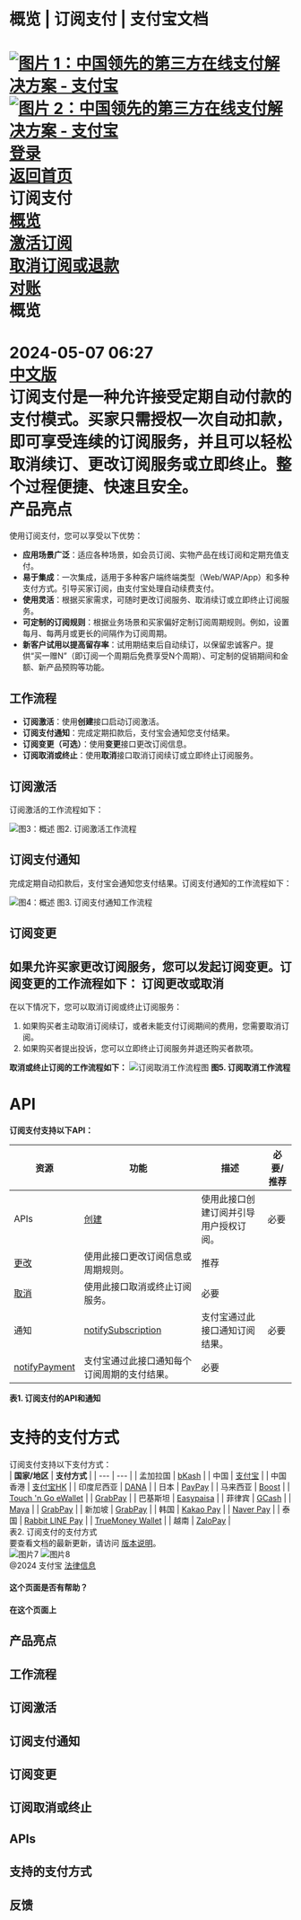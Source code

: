 概览 | 订阅支付 | 支付宝文档
===============  
[![图片 1：中国领先的第三方在线支付解决方案 - 支付宝](https://ac.alipay.com/storage/2024/3/26/d66c43c0-440d-4c97-9976-f2028a2c8c5e.svg)![图片 2：中国领先的第三方在线支付解决方案 - 支付宝](https://ac.alipay.com/storage/2024/3/26/a48bd336-aea0-4f16-bf83-616eacbb4434.svg)](/docs/)  
[登录](https://global.alipay.com/ilogin/account_login.htm?goto=https%3A%2F%2Fglobal.alipay.com%2Fdocs%2Fac%2Fsubscriptionpay_en%2Foverview)  
[返回首页](../../)  
订阅支付  
[概览](/docs/ac/subscriptionpay_en/overview)  
[激活订阅](/docs/ac/subscriptionpay_en/activation?pageVersion=9)  
[取消订阅或退款](/docs/ac/subscriptionpay_en/cancel_refund)  
[对账](/docs/ac/subscriptionpay_en/reconcile)  
概览
========  
2024-05-07 06:27  
[中文版](https://global.alipay.com/docs/ac/subscriptionpay_cn)  
订阅支付是一种允许接受定期自动付款的支付模式。买家只需授权一次自动扣款，即可享受连续的订阅服务，并且可以轻松取消续订、更改订阅服务或立即终止。整个过程便捷、快速且安全。  
产品亮点
=================  
使用订阅支付，您可以享受以下优势：  
*   **应用场景广泛**：适应各种场景，如会员订阅、实物产品在线订阅和定期充值支付。
*   **易于集成**：一次集成，适用于多种客户端终端类型（Web/WAP/App）和多种支付方式。引导买家订阅，由支付宝处理自动续费支付。
*   **使用灵活**：根据买家需求，可随时更改订阅服务、取消续订或立即终止订阅服务。
*   **可定制的订阅规则**：根据业务场景和买家偏好定制订阅周期规则。例如，设置每月、每两月或更长的间隔作为订阅周期。
*   **新客户试用以提高留存率**：试用期结束后自动续订，以保留忠诚客户。提供“买一赠N”（即订阅一个周期后免费享受N个周期）、可定制的促销期间和金额、新产品预购等功能。

**工作流程**
------------

  * **订阅激活**：使用**创建**接口启动订阅激活。
  * **订阅支付通知**：完成定期扣款后，支付宝会通知您支付结果。
  * **订阅变更（可选）**：使用**变更**接口更改订阅信息。
  * **订阅取消或终止**：使用**取消**接口取消订阅续订或立即终止订阅服务。

**订阅激活**
------------

订阅激活的工作流程如下：

![图3：概述](https://idocs-assets.marmot-cloud.com/storage/idocs87c36dc8dac653c1/59592d8b0b42d16db8b6b484b252c17f.svg)
图2. 订阅激活工作流程

**订阅支付通知**
------------------

完成定期自动扣款后，支付宝会通知您支付结果。订阅支付通知的工作流程如下：

![图4：概述](https://idocs-assets.marmot-cloud.com/storage/idocs87c36dc8dac653c1/d179963dd930b5bb9a41c3ce978b70d6.svg)
图3. 订阅支付通知工作流程

**订阅变更**
------------

如果允许买家更改订阅服务，您可以发起订阅变更。订阅变更的工作流程如下：
**订阅更改或取消**
-------------------

在以下情况下，您可以取消订阅或终止订阅服务：

1. 如果购买者主动取消订阅续订，或者未能支付订阅期间的费用，您需要取消订阅。
2. 如果购买者提出投诉，您可以立即终止订阅服务并退还购买者款项。

**取消或终止订阅的工作流程如下：**
![订阅取消工作流程图](https://idocs-assets.marmot-cloud.com/storage/idocs87c36dc8dac653c1/d232f79c2d9ed9f15db38732db4b35ff.svg)
**图5. 订阅取消工作流程**

**API**
======

**订阅支付支持以下API：**

| **资源** | **功能** | **描述** | **必要/推荐** |
| --- | --- | --- | --- |
| APIs | [创建](https://global.alipay.com/docs/ac/ams/create_sub) | 使用此接口创建订阅并引导用户授权订阅。 | 必要 |
| [更改](https://global.alipay.com/docs/ac/ams/change_sub) | 使用此接口更改订阅信息或周期规则。 | 推荐 |
| [取消](https://global.alipay.com/docs/ac/ams/cancel_sub) | 使用此接口取消或终止订阅服务。 | 必要 |
| 通知 | [notifySubscription](https://global.alipay.com/docs/ac/ams/notify_sub) | 支付宝通过此接口通知订阅结果。 | 必要 |
| [notifyPayment](https://global.alipay.com/docs/ac/ams/notify_subpayment) | 支付宝通过此接口通知每个订阅周期的支付结果。 | 必要 |

**表1. 订阅支付的API和通知**

**支持的支付方式**
========================  
订阅支付支持以下支付方式：  
| **国家/地区** | **支付方式** |
| --- | --- |
| 孟加拉国 | [bKash](https://global.alipay.com/docs/ac/antomad/bkash) |
| 中国 | [支付宝](https://global.alipay.com/docs/ac/antomad/alipay) |
| 中国香港 | [支付宝HK](https://global.alipay.com/docs/ac/antomad/alipayhk) |
| 印度尼西亚 | [DANA](https://global.alipay.com/docs/ac/antomad/dana) |
| 日本 | [PayPay](https://global.alipay.com/docs/ac/antomad/paypay) |
| 马来西亚 | [Boost](https://global.alipay.com/docs/ac/antomad/boost) |
| [Touch 'n Go eWallet](https://global.alipay.com/docs/ac/antomad/touchngo) |
| [GrabPay](https://global.alipay.com/docs/ac/antomad/grabpay) |
| 巴基斯坦 | [Easypaisa](https://global.alipay.com/docs/ac/antomad/easypaisa) |
| 菲律宾 | [GCash](https://global.alipay.com/docs/ac/antomad/gcash) |
| [Maya](https://global.alipay.com/docs/ac/antomad/maya) |
| [GrabPay](https://global.alipay.com/docs/ac/antomad/grabpay) |
| 新加坡 | [GrabPay](https://global.alipay.com/docs/ac/antomad/grabpay) |
| 韩国 | [Kakao Pay](https://global.alipay.com/docs/ac/antomad/kakaopay) |
| [Naver Pay](https://global.alipay.com/docs/ac/antomad/naverpay) |
| 泰国 | [Rabbit LINE Pay](https://global.alipay.com/docs/ac/antomad/rabbitlinepay) |
| [TrueMoney Wallet](https://global.alipay.com/docs/ac/antomad/truemoney) |
| 越南 | [ZaloPay](https://global.alipay.com/docs/ac/antomad/zalopay) |  
表2. 订阅支付的支付方式  
要查看文档的最新更新，请访问 [版本说明](https://global.alipay.com/docs/releasenotes)。  
![图片7](https://ac.alipay.com/storage/2021/5/20/19b2c126-9442-4f16-8f20-e539b1db482a.png) ![图片8](https://ac.alipay.com/storage/2021/5/20/e9f3f154-dbf0-455f-89f0-b3d4e0c14481.png)  
@2024 支付宝 [法律信息](https://global.alipay.com/docs/ac/platform/membership)  
#### 这个页面是否有帮助？  
#### 在这个页面上
产品亮点
------------

工作流程
------------

订阅激活
------------

订阅支付通知
----------------

订阅变更
------------

订阅取消或终止
--------------------

APIs
------------

支持的支付方式
--------------------

反馈
-------------